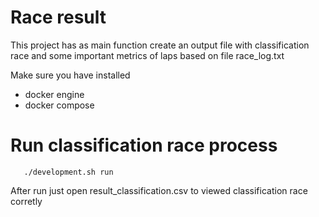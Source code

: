 # Race result
 This project has as main function create an output file with classification race and
 some important metrics of laps based on file race_log.txt

Make sure you have installed
 - docker engine
 - docker compose

# Run  classification race process
 ```
    ./development.sh run
 ```

After run just open result_classification.csv to viewed classification race corretly
